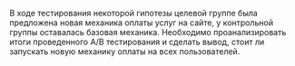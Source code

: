 В ходе тестирования некоторой гипотезы целевой группе была предложена новая механика оплаты услуг на сайте, у контрольной группы оставалась базовая механика.
Необходимо проанализировать итоги проведенного А/В тестирования и сделать вывод, стоит ли запускать новую механику оплаты на всех пользователей.


